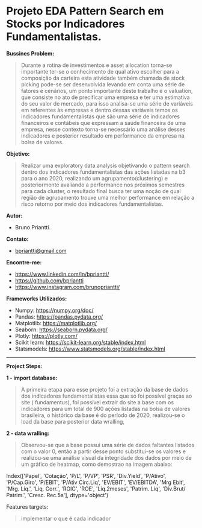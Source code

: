 # Projeto EDA Pattern Search em Stocks por Indicadores Fundamentalistas.

__Bussines Problem:__

> Durante a rotina de investimentos e asset allocation torna-se importante ter-se o conhecimento de qual ativo escolher para a composição da carteira esta atividade também chamada de stock picking pode-se ser desenvolvida levando em conta uma série de fatores e cenários, um ponto importante deste trabalho é o valuation, que consiste no ato de precificar uma empresa e ter uma estimativa do seu valor de mercado, para isso analisa-se uma série de variáveis em referentes às empresas e dentro dessas variáveis temos os indicadores fundamentalistas que são uma série de indicadores financeiros e contábeis que expressam a saúde financeira de uma empresa, nesse contexto torna-se necessário uma análise desses indicadores e posterior resultado em performance da empresa na bolsa de valores. 

__Objetivo:__

> Realizar uma exploratory data analysis objetivando o pattern search dentro dos indicadores fundamentalistas das ações listadas na b3 para o ano 2020, realizando um agrupamento(clustering) e posteriormente avaliando a performance nos próximos semestres  para cada cluster, o resultado final busca ter uma noção de qual região de agrupamento trouxe uma melhor performance em relação a risco retorno por meio dos indicadores fundamentalistas.

__Autor:__  
   - Bruno Priantti.
    
__Contato:__  
  - bpriantti@gmail.com

__Encontre-me:__  
   -  https://www.linkedin.com/in/bpriantti/  
   -  https://github.com/bpriantti
   -  https://www.instagram.com/brunopriantti/
   
__Frameworks Utilizados:__

- Numpy: https://numpy.org/doc/  
- Pandas: https://pandas.pydata.org/
- Matplotlib: https://matplotlib.org/ 
- Seaborn: https://seaborn.pydata.org/  
- Plotly: https://plotly.com/  
- Scikit learn: https://scikit-learn.org/stable/index.html
- Statsmodels: https://www.statsmodels.org/stable/index.html

___

__Project Steps:__


__1 - import database:__

> A primeira etapa para esse projeto foi  a extração da base de dados dos indicadores fundamentalistas essa que só foi possível graças ao site ( fundamentus), foi possível extrair do site a base com os indicadores para um total de 900 ações listadas na bolsa de valores brasileira, o histórico da base é do período de 2020, realizou-se o load da base para posterior data wralling,

__2 - data wralling:__

> Observou-se que a base possui uma série de dados faltantes listados com o valor 0, então a partir desse ponto substitui-se os valores e realizou-se uma análise visual da integridade dos dados por meio de um gráfico de heatmap, como demostrao na imagem abaixo:


Index(['Papel', 'Cotação', 'P/L', 'P/VP', 'PSR', 'Div.Yield', 'P/Ativo',
       'P/Cap.Giro', 'P/EBIT', 'P/Ativ Circ.Liq', 'EV/EBIT', 'EV/EBITDA',
       'Mrg Ebit', 'Mrg. Líq.', 'Liq. Corr.', 'ROIC', 'ROE', 'Liq.2meses',
       'Patrim. Líq', 'Dív.Brut/ Patrim.', 'Cresc. Rec.5a'],
      dtype='object')
      
Features targets:
> implementar o que é cada indicador  


